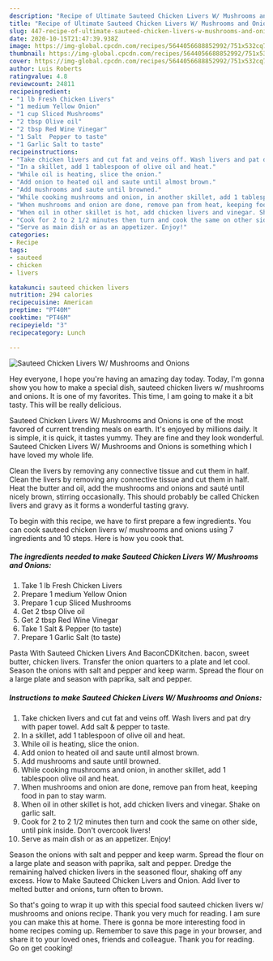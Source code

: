 ```yaml
---
description: "Recipe of Ultimate Sauteed Chicken Livers W/ Mushrooms and Onions"
title: "Recipe of Ultimate Sauteed Chicken Livers W/ Mushrooms and Onions"
slug: 447-recipe-of-ultimate-sauteed-chicken-livers-w-mushrooms-and-onions
date: 2020-10-15T21:47:39.938Z
image: https://img-global.cpcdn.com/recipes/5644056688852992/751x532cq70/sauteed-chicken-livers-w-mushrooms-and-onions-recipe-main-photo.jpg
thumbnail: https://img-global.cpcdn.com/recipes/5644056688852992/751x532cq70/sauteed-chicken-livers-w-mushrooms-and-onions-recipe-main-photo.jpg
cover: https://img-global.cpcdn.com/recipes/5644056688852992/751x532cq70/sauteed-chicken-livers-w-mushrooms-and-onions-recipe-main-photo.jpg
author: Luis Roberts
ratingvalue: 4.8
reviewcount: 24811
recipeingredient:
- "1 lb Fresh Chicken Livers"
- "1 medium Yellow Onion"
- "1 cup Sliced Mushrooms"
- "2 tbsp Olive oil"
- "2 tbsp Red Wine Vinegar"
- "1 Salt  Pepper to taste"
- "1 Garlic Salt to taste"
recipeinstructions:
- "Take chicken livers and cut fat and veins off. Wash livers and pat dry with paper towel. Add salt &amp; pepper to taste."
- "In a skillet, add 1 tablespoon of olive oil and heat."
- "While oil is heating, slice the onion."
- "Add onion to heated oil and saute until almost brown."
- "Add mushrooms and saute until browned."
- "While cooking mushrooms and onion, in another skillet, add 1 tablespoon olive oil and heat."
- "When mushrooms and onion are done, remove pan from heat, keeping food in pan to stay warm."
- "When oil in other skillet is hot, add chicken livers and vinegar. Shake on garlic salt."
- "Cook for 2 to 2 1/2 minutes then turn and cook the same on other side, until pink inside. Don&#39;t overcook livers!"
- "Serve as main dish or as an appetizer. Enjoy!"
categories:
- Recipe
tags:
- sauteed
- chicken
- livers

katakunci: sauteed chicken livers 
nutrition: 294 calories
recipecuisine: American
preptime: "PT40M"
cooktime: "PT46M"
recipeyield: "3"
recipecategory: Lunch

---
```



![Sauteed Chicken Livers W/ Mushrooms and Onions](https://img-global.cpcdn.com/recipes/5644056688852992/751x532cq70/sauteed-chicken-livers-w-mushrooms-and-onions-recipe-main-photo.jpg)

Hey everyone, I hope you're having an amazing day today. Today, I'm gonna show you how to make a special dish, sauteed chicken livers w/ mushrooms and onions. It is one of my favorites. This time, I am going to make it a bit tasty. This will be really delicious.

Sauteed Chicken Livers W/ Mushrooms and Onions is one of the most favored of current trending meals on earth. It's enjoyed by millions daily. It is simple, it is quick, it tastes yummy. They are fine and they look wonderful. Sauteed Chicken Livers W/ Mushrooms and Onions is something which I have loved my whole life.

Clean the livers by removing any connective tissue and cut them in half. Clean the livers by removing any connective tissue and cut them in half. Heat the butter and oil, add the mushrooms and onions and sauté until nicely brown, stirring occasionally. This should probably be called Chicken livers and gravy as it forms a wonderful tasting gravy.


To begin with this recipe, we have to first prepare a few ingredients. You can cook sauteed chicken livers w/ mushrooms and onions using 7 ingredients and 10 steps. Here is how you cook that.

<!--inarticleads1-->

##### The ingredients needed to make Sauteed Chicken Livers W/ Mushrooms and Onions:

1. Take 1 lb Fresh Chicken Livers
1. Prepare 1 medium Yellow Onion
1. Prepare 1 cup Sliced Mushrooms
1. Get 2 tbsp Olive oil
1. Get 2 tbsp Red Wine Vinegar
1. Take 1 Salt &amp; Pepper (to taste)
1. Prepare 1 Garlic Salt (to taste)


Pasta With Sauteed Chicken Livers And BaconCDKitchen. bacon, sweet butter, chicken livers. Transfer the onion quarters to a plate and let cool. Season the onions with salt and pepper and keep warm. Spread the flour on a large plate and season with paprika, salt and pepper. 

<!--inarticleads2-->

##### Instructions to make Sauteed Chicken Livers W/ Mushrooms and Onions:

1. Take chicken livers and cut fat and veins off. Wash livers and pat dry with paper towel. Add salt &amp; pepper to taste.
1. In a skillet, add 1 tablespoon of olive oil and heat.
1. While oil is heating, slice the onion.
1. Add onion to heated oil and saute until almost brown.
1. Add mushrooms and saute until browned.
1. While cooking mushrooms and onion, in another skillet, add 1 tablespoon olive oil and heat.
1. When mushrooms and onion are done, remove pan from heat, keeping food in pan to stay warm.
1. When oil in other skillet is hot, add chicken livers and vinegar. Shake on garlic salt.
1. Cook for 2 to 2 1/2 minutes then turn and cook the same on other side, until pink inside. Don&#39;t overcook livers!
1. Serve as main dish or as an appetizer. Enjoy!


Season the onions with salt and pepper and keep warm. Spread the flour on a large plate and season with paprika, salt and pepper. Dredge the remaining halved chicken livers in the seasoned flour, shaking off any excess. How to Make Sauteed Chicken Livers and Onion. Add liver to melted butter and onions, turn often to brown. 

So that's going to wrap it up with this special food sauteed chicken livers w/ mushrooms and onions recipe. Thank you very much for reading. I am sure you can make this at home. There is gonna be more interesting food in home recipes coming up. Remember to save this page in your browser, and share it to your loved ones, friends and colleague. Thank you for reading. Go on get cooking!
